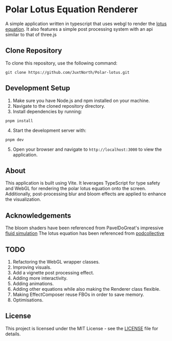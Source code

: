 # Polar Lotus Equation Renderer

A simple application written in typescript that uses webgl to render the [lotus equation](https://podcollective.com/polar-graph-art-quickgraph-a/lotus-equasion/). It also features a simple post processing system with an api similar to that of three.js

## Clone Repository

To clone this repository, use the following command:

```
git clone https://github.com/JuxtNorth/Polar-lotus.git
```

## Development Setup

1. Make sure you have Node.js and npm installed on your machine.
2. Navigate to the cloned repository directory.
3. Install dependencies by running:

```
pnpm install
```

4. Start the development server with:

```
pnpm dev
```

5. Open your browser and navigate to `http://localhost:3000` to view the application.

## About

This application is built using Vite. It leverages TypeScript for type safety and WebGL for rendering the polar lotus equation onto the screen. Additionally, post-processing blur and bloom effects are applied to enhance the visualization.

## Acknowledgements

The bloom shaders have been referenced from PavelDoGreat's impressive [fluid simulation](https://github.com/PavelDoGreat/WebGL-Fluid-Simulation)
The lotus equation has been referenced from [podcollective](https://podcollective.com/polar-graph-art-quickgraph-a/lotus-equasion/)

## TODO 

1. Refactoring the WebGL wrapper classes.
2. Improving visuals.
3. Add a vignette post processing effect.
4. Adding more interactivity.
5. Adding animations.
6. Adding other equations while also making the Renderer class flexible.
7. Making EffectComposer reuse FBOs in order to save memory.
8. Optimisations.

## License

This project is licensed under the MIT License - see the [LICENSE](LICENSE) file for details.